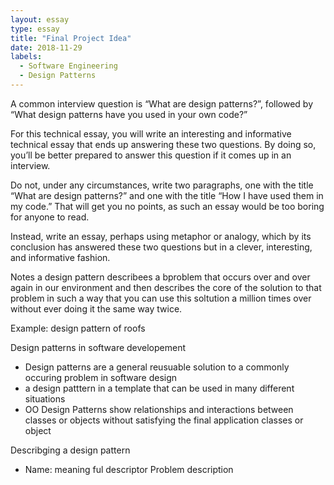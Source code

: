 ```yaml
---
layout: essay
type: essay
title: "Final Project Idea"
date: 2018-11-29
labels:
  - Software Engineering
  - Design Patterns
---
```


A common interview question is “What are design patterns?”, followed by “What design patterns have you used in your own code?”

For this technical essay, you will write an interesting and informative technical essay that ends up answering these two
questions. By doing so, you’ll be better prepared to answer this question if it comes up in an interview.

Do not, under any circumstances, write two paragraphs, one with the title “What are design patterns?” and one with the title 
“How I have used them in my code.” That will get you no points, as such an essay would be too boring for anyone to read.

Instead, write an essay, perhaps using metaphor or analogy, which by its conclusion has answered these two questions but 
in a clever, interesting, and informative fashion.


Notes
a design pattern describees a bproblem that occurs over and over again in our environment and then describes the core of the solution to that problem in such a way that you can use this soltution a million times over without ever doing it the same way twice.

Example: design pattern of roofs

Design patterns in software developement
- Design patterns are a general reusuable solution to a commonly occuring problem in software design
- a design patttern in a template that can be used in many different situations
- OO Design Patterns show relationships and interactions between classes or objects without satisfying the final application classes or object

Describging a design pattern
- Name: meaning ful descriptor
Problem description
